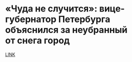 # «Чуда не случится»: вице-губернатор Петербурга объяснился за неубранный от снега город



[LINK](https://varlamov.ru/3303550.html)